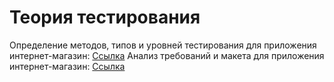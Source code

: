 # Теория тестирования
Определение методов, типов и уровней тестирования для приложения интернет-магазин: [Ссылка](https://docs.google.com/spreadsheets/d/1uq6beCUICdUxUX8pI9NakTnEBll9U9Tlqbttbs85Cw0/edit?usp=sharing)
Анализ требований и макета для приложения интернет-магазин: [Ссылка](https://docs.google.com/spreadsheets/d/1u7A-3y-f5DWXBBhkA3uOCGFPypxaOEeKkCeA_h7k6_4/edit?gid=1927253017#gid=1927253017)
